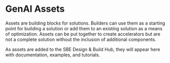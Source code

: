 # GenAI Assets

Assets are building blocks for solutions. Builders can use them as a starting point for building a solution or add them to an existing solution as a means of optimization. Assets can be put together to create accelerators but are not a complete solution without the inclusion of additional components.

As assets are added to the SBE Design & Build Hub, they will appear here with documentation, examples, and tutorials.